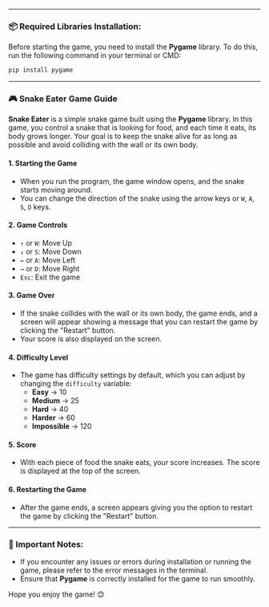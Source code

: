 

---

### 📦 Required Libraries Installation:

Before starting the game, you need to install the **Pygame** library. To do this, run the following command in your terminal or CMD:

```bash
pip install pygame
```

---

### 🎮 Snake Eater Game Guide

**Snake Eater** is a simple snake game built using the **Pygame** library. In this game, you control a snake that is looking for food, and each time it eats, its body grows longer. Your goal is to keep the snake alive for as long as possible and avoid colliding with the wall or its own body.

#### 1. **Starting the Game**
   - When you run the program, the game window opens, and the snake starts moving around.
   - You can change the direction of the snake using the arrow keys or `W`, `A`, `S`, `D` keys.

#### 2. **Game Controls**
   - `↑` or `W`: Move Up
   - `↓` or `S`: Move Down
   - `←` or `A`: Move Left
   - `→` or `D`: Move Right
   - `Esc`: Exit the game

#### 3. **Game Over**
   - If the snake collides with the wall or its own body, the game ends, and a screen will appear showing a message that you can restart the game by clicking the "Restart" button.
   - Your score is also displayed on the screen.

#### 4. **Difficulty Level**
   - The game has difficulty settings by default, which you can adjust by changing the `difficulty` variable:
     - **Easy** -> 10
     - **Medium** -> 25
     - **Hard** -> 40
     - **Harder** -> 60
     - **Impossible** -> 120

#### 5. **Score**
   - With each piece of food the snake eats, your score increases. The score is displayed at the top of the screen.

#### 6. **Restarting the Game**
   - After the game ends, a screen appears giving you the option to restart the game by clicking the "Restart" button.

---

### 🔧 Important Notes:
- If you encounter any issues or errors during installation or running the game, please refer to the error messages in the terminal.
- Ensure that **Pygame** is correctly installed for the game to run smoothly.

Hope you enjoy the game! 😊
